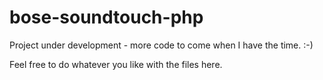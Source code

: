 # bose-soundtouch-php

Project under development - more code to come when I have the time. :-)

Feel free to do whatever you like with the files here.

